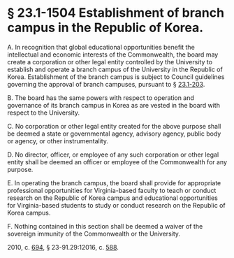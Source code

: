 # § 23.1-1504 Establishment of branch campus in the Republic of Korea.

<p>A. In recognition that global educational opportunities benefit the intellectual and economic interests of the Commonwealth, the board may create a corporation or other legal entity controlled by the University to establish and operate a branch campus of the University in the Republic of Korea. Establishment of the branch campus is subject to Council guidelines governing the approval of branch campuses, pursuant to § <a href='http://law.lis.virginia.gov/vacode/23.1-203/'>23.1-203</a>.</p><p>B. The board has the same powers with respect to operation and governance of its branch campus in Korea as are vested in the board with respect to the University.</p><p>C. No corporation or other legal entity created for the above purpose shall be deemed a state or governmental agency, advisory agency, public body or agency, or other instrumentality.</p><p>D. No director, officer, or employee of any such corporation or other legal entity shall be deemed an officer or employee of the Commonwealth for any purpose.</p><p>E. In operating the branch campus, the board shall provide for appropriate professional opportunities for Virginia-based faculty to teach or conduct research on the Republic of Korea campus and educational opportunities for Virginia-based students to study or conduct research on the Republic of Korea campus.</p><p>F. Nothing contained in this section shall be deemed a waiver of the sovereign immunity of the Commonwealth or the University.</p><p>2010, c. <a href='http://lis.virginia.gov/cgi-bin/legp604.exe?101+ful+CHAP0694'>694</a>, § 23-91.29:12016, c. <a href='http://lis.virginia.gov/cgi-bin/legp604.exe?101+ful+CHAP0588'>588</a>.</p>